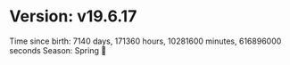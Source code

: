 # Version: v19.6.17
Time since birth: 7140 days, 171360 hours, 10281600 minutes, 616896000 seconds
Season: Spring 🌸
